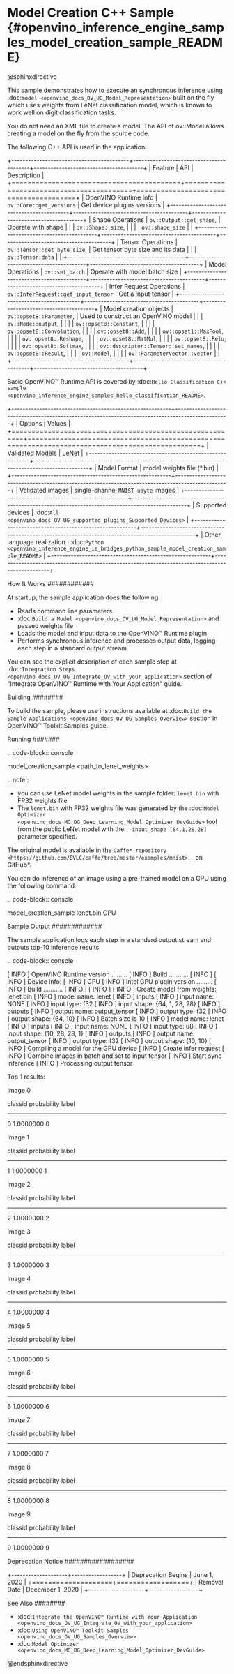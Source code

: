# Model Creation C++ Sample {#openvino_inference_engine_samples_model_creation_sample_README}

@sphinxdirective

This sample demonstrates how to execute an synchronous inference using :doc:`model <openvino_docs_OV_UG_Model_Representation>` built on the fly which uses weights from LeNet classification model, which is known to work well on digit classification tasks.

You do not need an XML file to create a model. The API of ov::Model allows creating a model on the fly from the source code.

The following C++ API is used in the application:

+------------------------------------------+-----------------------------------------+---------------------------------------+
| Feature                                  | API                                     | Description                           |
+==========================================+=========================================+=======================================+
| OpenVINO Runtime Info                    | ``ov::Core::get_versions``              | Get device plugins versions           |
+------------------------------------------+-----------------------------------------+---------------------------------------+
| Shape Operations                         | ``ov::Output::get_shape``,              | Operate with shape                    |
|                                          | ``ov::Shape::size``,                    |                                       |
|                                          | ``ov::shape_size``                      |                                       |
+------------------------------------------+-----------------------------------------+---------------------------------------+
| Tensor Operations                        | ``ov::Tensor::get_byte_size``,          | Get tensor byte size and its data     |
|                                          | ``ov::Tensor:data``                     |                                       |
+------------------------------------------+-----------------------------------------+---------------------------------------+
| Model Operations                         | ``ov::set_batch``                       | Operate with model batch size         |
+------------------------------------------+-----------------------------------------+---------------------------------------+
| Infer Request Operations                 | ``ov::InferRequest::get_input_tensor``  | Get a input tensor                    |
+------------------------------------------+-----------------------------------------+---------------------------------------+
| Model creation objects                   | ``ov::opset8::Parameter``,              | Used to construct an OpenVINO model   |
|                                          | ``ov::Node::output``,                   |                                       |
|                                          | ``ov::opset8::Constant``,               |                                       |
|                                          | ``ov::opset8::Convolution``,            |                                       |
|                                          | ``ov::opset8::Add``,                    |                                       |
|                                          | ``ov::opset1::MaxPool``,                |                                       |
|                                          | ``ov::opset8::Reshape``,                |                                       |
|                                          | ``ov::opset8::MatMul``,                 |                                       |
|                                          | ``ov::opset8::Relu``,                   |                                       |
|                                          | ``ov::opset8::Softmax``,                |                                       |
|                                          | ``ov::descriptor::Tensor::set_names``,  |                                       |
|                                          | ``ov::opset8::Result``,                 |                                       |
|                                          | ``ov::Model``,                          |                                       |
|                                          | ``ov::ParameterVector::vector``         |                                       |
+------------------------------------------+-----------------------------------------+---------------------------------------+

Basic OpenVINO™ Runtime API is covered by :doc:`Hello Classification C++ sample <openvino_inference_engine_samples_hello_classification_README>`.

+---------------------------------------------------------+-------------------------------------------------------------------------------------------------+
| Options                                                 | Values                                                                                          |
+=========================================================+=================================================================================================+
| Validated Models                                        | LeNet                                                                                           |
+---------------------------------------------------------+-------------------------------------------------------------------------------------------------+
| Model Format                                            | model weights file (\*.bin)                                                                     |
+---------------------------------------------------------+-------------------------------------------------------------------------------------------------+
| Validated images                                        | single-channel ``MNIST ubyte`` images                                                           |
+---------------------------------------------------------+-------------------------------------------------------------------------------------------------+
| Supported devices                                       | :doc:`All <openvino_docs_OV_UG_supported_plugins_Supported_Devices>`                            |
+---------------------------------------------------------+-------------------------------------------------------------------------------------------------+
| Other language realization                              | :doc:`Python <openvino_inference_engine_ie_bridges_python_sample_model_creation_sample_README>` |
+---------------------------------------------------------+-------------------------------------------------------------------------------------------------+

How It Works
############

At startup, the sample application does the following:

- Reads command line parameters
- :doc:`Build a Model <openvino_docs_OV_UG_Model_Representation>` and passed weights file
- Loads the model and input data to the OpenVINO™ Runtime plugin
- Performs synchronous inference and processes output data, logging each step in a standard output stream

You can see the explicit description of each sample step at :doc:`Integration Steps <openvino_docs_OV_UG_Integrate_OV_with_your_application>` section of "Integrate OpenVINO™ Runtime with Your Application" guide.

Building
########

To build the sample, please use instructions available at :doc:`Build the Sample Applications <openvino_docs_OV_UG_Samples_Overview>` section in OpenVINO™ Toolkit Samples guide.

Running
#######

.. code-block:: console

   model_creation_sample <path_to_lenet_weights> <device>

.. note::

   - you can use LeNet model weights in the sample folder: ``lenet.bin`` with FP32 weights file
   - The ``lenet.bin`` with FP32 weights file was generated by the :doc:`Model Optimizer <openvino_docs_MO_DG_Deep_Learning_Model_Optimizer_DevGuide>` tool from the public LeNet model with the ``--input_shape [64,1,28,28]`` parameter specified.
   
   The original model is available in the `Caffe* repository <https://github.com/BVLC/caffe/tree/master/examples/mnist>`__ on GitHub\*.


You can do inference of an image using a pre-trained model on a GPU using the following command:

.. code-block:: console
   
   model_creation_sample lenet.bin GPU

Sample Output
#############

The sample application logs each step in a standard output stream and outputs top-10 inference results.

.. code-block:: console
   
   [ INFO ] OpenVINO Runtime version ......... <version>
   [ INFO ] Build ........... <build>
   [ INFO ]
   [ INFO ] Device info:
   [ INFO ] GPU
   [ INFO ] Intel GPU plugin version ......... <version>
   [ INFO ] Build ........... <build>
   [ INFO ]
   [ INFO ]
   [ INFO ] Create model from weights: lenet.bin
   [ INFO ] model name: lenet
   [ INFO ]     inputs
   [ INFO ]         input name: NONE
   [ INFO ]         input type: f32
   [ INFO ]         input shape: {64, 1, 28, 28}
   [ INFO ]     outputs
   [ INFO ]         output name: output_tensor
   [ INFO ]         output type: f32
   [ INFO ]         output shape: {64, 10}
   [ INFO ] Batch size is 10
   [ INFO ] model name: lenet
   [ INFO ]     inputs
   [ INFO ]         input name: NONE
   [ INFO ]         input type: u8
   [ INFO ]         input shape: {10, 28, 28, 1}
   [ INFO ]     outputs
   [ INFO ]         output name: output_tensor
   [ INFO ]         output type: f32
   [ INFO ]         output shape: {10, 10}
   [ INFO ] Compiling a model for the GPU device
   [ INFO ] Create infer request
   [ INFO ] Combine images in batch and set to input tensor
   [ INFO ] Start sync inference
   [ INFO ] Processing output tensor
   
   Top 1 results:
   
   Image 0
   
   classid probability label
   ------- ----------- -----
   0       1.0000000   0
   
   Image 1
   
   classid probability label
   ------- ----------- -----
   1       1.0000000   1
   
   Image 2
   
   classid probability label
   ------- ----------- -----
   2       1.0000000   2
   
   Image 3
   
   classid probability label
   ------- ----------- -----
   3       1.0000000   3
   
   Image 4
   
   classid probability label
   ------- ----------- -----
   4       1.0000000   4
   
   Image 5
   
   classid probability label
   ------- ----------- -----
   5       1.0000000   5
   
   Image 6
   
   classid probability label
   ------- ----------- -----
   6       1.0000000   6
   
   Image 7
   
   classid probability label
   ------- ----------- -----
   7       1.0000000   7
   
   Image 8
   
   classid probability label
   ------- ----------- -----
   8       1.0000000   8
   
   Image 9
   
   classid probability label
   ------- ----------- -----
   9       1.0000000   9
   


Deprecation Notice
##################

+--------------------+------------------+
| Deprecation Begins | June 1, 2020     |
+====================+==================+
| Removal Date       | December 1, 2020 |
+--------------------+------------------+

See Also
########

- :doc:`Integrate the OpenVINO™ Runtime with Your Application <openvino_docs_OV_UG_Integrate_OV_with_your_application>`
- :doc:`Using OpenVINO™ Toolkit Samples <openvino_docs_OV_UG_Samples_Overview>`
- :doc:`Model Optimizer <openvino_docs_MO_DG_Deep_Learning_Model_Optimizer_DevGuide>`

@endsphinxdirective

